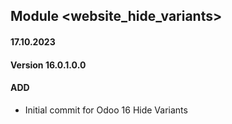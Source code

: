 ## Module <website_hide_variants>

#### 17.10.2023
#### Version 16.0.1.0.0
#### ADD
- Initial commit for Odoo 16 Hide Variants


